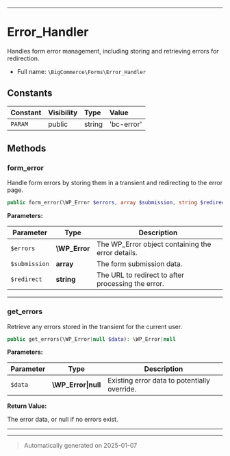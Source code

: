 ***

# Error_Handler

Handles form error management, including storing and retrieving errors for redirection.



* Full name: `\BigCommerce\Forms\Error_Handler`


## Constants

| Constant | Visibility | Type | Value |
|:---------|:-----------|:-----|:------|
|`PARAM`|public|string|&#039;bc-error&#039;|


## Methods


### form_error

Handle form errors by storing them in a transient and redirecting to the error page.

```php
public form_error(\WP_Error $errors, array $submission, string $redirect = &#039;&#039;): void
```








**Parameters:**

| Parameter | Type | Description |
|-----------|------|-------------|
| `$errors` | **\WP_Error** | The WP_Error object containing the error details. |
| `$submission` | **array** | The form submission data. |
| `$redirect` | **string** | The URL to redirect to after processing the error. |





***

### get_errors

Retrieve any errors stored in the transient for the current user.

```php
public get_errors(\WP_Error|null $data): \WP_Error|null
```








**Parameters:**

| Parameter | Type | Description |
|-----------|------|-------------|
| `$data` | **\WP_Error&#124;null** | Existing error data to potentially override. |


**Return Value:**

The error data, or null if no errors exist.




***


***
> Automatically generated on 2025-01-07
